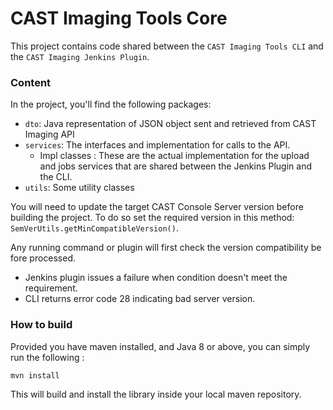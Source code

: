 # CAST Imaging Tools Core

This project contains code shared between the `CAST Imaging Tools CLI` and the `CAST Imaging Jenkins Plugin`.

### Content

In the project, you'll find the following packages:

* `dto`: Java representation of JSON object sent and retrieved from CAST Imaging API
* `services`: The interfaces and implementation for calls to the API.
  * Impl classes : These are the actual implementation for the upload and jobs services that are shared between the
    Jenkins Plugin and the CLI.
* `utils`: Some utility classes

You will need to update the target CAST Console Server version before building the project.
To do so set the required version in this method:
`SemVerUtils.getMinCompatibleVersion()`.

Any running command or plugin will first check the version compatibility be fore processed.

* Jenkins plugin issues a failure when condition doesn't meet the requirement.
* CLI returns error code 28 indicating bad server version.

### How to build

Provided you have maven installed, and Java 8 or above, you can simply run the following :

```bash
mvn install
```

This will build and install the library inside your local maven repository.